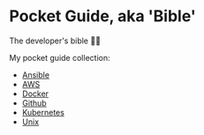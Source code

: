 # Pocket Guide, aka 'Bible'

The developer's bible 👨‍💻

My pocket guide collection:

- [Ansible](ansible/README.md)
- [AWS](aws/README.md)
- [Docker](docker/README.md)
- [Github](github/README.md)
- [Kubernetes](kubernetes/README.md)
- [Unix](unix/README.md)
